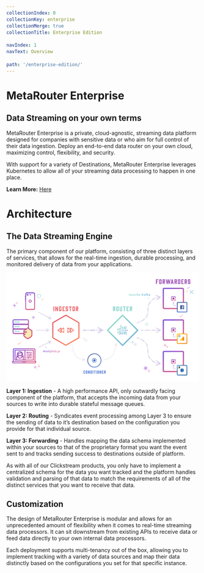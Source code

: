 ```yaml
---
collectionIndex: 0
collectionKey: enterprise
collectionMerge: true
collectionTitle: Enterprise Edition

navIndex: 1
navText: Overview

path: '/enterprise-edition/'
---
```


# MetaRouter Enterprise

## Data Streaming on your own terms

MetaRouter Enterprise is a private, cloud-agnostic, streaming data platform designed for companies with sensitive data or who aim for full control of their data ingestion. Deploy an end-to-end data router on your own cloud, maximizing control, flexibility, and security.

With support for a variety of Destinations, MetaRouter Enterprise leverages Kubernetes to allow all of your streaming data processing to happen in one place.

**Learn More:** [Here](https://www.metarouter.io/#about)

# Architecture

## The Data Streaming Engine

The primary component of our platform, consisting of three distinct layers of services, that allows for the real-time ingestion, durable processing, and monitored delivery of data from your applications.

[![MetaRouter Overview](/images/platform_overview.png)](/images/platform_overview.png)

**Layer 1: Ingestion** - A high performance API, only outwardly facing component of the platform, that accepts the incoming data from your sources to write into durable stateful message queues.

**Layer 2: Routing** - Syndicates event processing among Layer 3 to ensure the sending of data to it’s destination based on the configuration you provide for that individual source.

**Layer 3: Forwarding** - Handles mapping the data schema implemented within your sources to that of the proprietary format you want the event sent to and tracks sending success to destinations outside of platform.

As with all of our Clickstream products, you only have to implement a centralized schema for the data you want tracked and the platform handles validation and parsing of that data to match the requirements of all of the distinct services that you want to receive that data.

## Customization

The design of MetaRouter Enterprise is modular and allows for an unprecedented amount of flexibility when it comes to real-time streaming data processors. It can sit downstream from existing APIs to receive data or feed data directly to your own internal data processors.

Each deployment supports multi-tenancy out of the box, allowing you to implement tracking with a variety of data sources and map their data distinctly based on the configurations you set for that specific instance.
